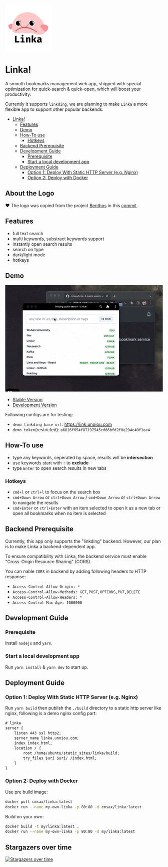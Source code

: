 <img src="https://raw.githubusercontent.com/cmsax/linka/main/public/logo192.png" width="150">

# Linka!

A smooth bookmarks management web app, shipped with special optimization for quick-search & quick-open, which will boost your productivity.

Currently it supports `linkding`, we are planning to make `Linka` a more flexible app to support other popular backends.

- [Linka!](#linka)
  - [Features](#features)
  - [Demo](#demo)
  - [How-To use](#how-to-use)
    - [Hotkeys](#hotkeys)
  - [Backend Prerequisite](#backend-prerequisite)
  - [Development Guide](#development-guide)
    - [Prerequisite](#prerequisite)
    - [Start a local development app](#start-a-local-development-app)
  - [Deployment Guide](#deployment-guide)
    - [Option 1: Deploy With Static HTTP Server (e.g. Nginx)](#option-1-deploy-with-static-http-server-eg-nginx)
    - [Option 2: Deploy with Docker](#option-2-deploy-with-docker)

## About the Logo

❤️ The logo was copied from the project [Benthos](https://www.benthos.dev/) in this [commit](https://github.com/linka-app/linka/commit/2521264d1e6cbb166066d1d3ad42908daf7c356a).

## Features

- full text search
- multi keywords, substract keywords support
- instantly open search results
- search on type
- dark/light mode
- hotkeys

## Demo

![demo](./screenshot/demo.gif)

- [Stable Version](https://linka.unoiou.com)
- [Development Version](https://linka-git-dev-cmsax.vercel.app/)

Following configs are for testing:

- `demo linkding base url`: https://link.unoiou.com
- `demo token`(restricted): `a6816f654f87197545cd66bfd2f8e294c40f1ee4`

## How-To use

- type any keywords, seperated by space, results will be **intersection**
- use keywords start with `!` to **exclude**
- type `Enter` to open search results in new tabs

### Hotkeys

- `cmd+l` or `ctrl+l` to focus on the search box
- `cmd+Down Arrow` or `ctrl+Down Arrow` / `cmd+Down Arrow` or `ctrl+Down Arrow` to navigate the results
- `cmd+Enter` or `ctrl+Enter` with an item selected to open it as a new tab or open all bookmarks when no item is selected

## Backend Prerequisite

Currently, this app only supports the "linkding" backend. However, our plan is to make Linka a backend-dependent app.

To ensure compatibility with Linka, the backend service must enable "Cross-Origin Resource Sharing" (CORS).

You can nable `CORS` in backend by adding following headers to HTTP response:

- `Access-Control-Allow-Origin: *`
- `Access-Control-Allow-Methods: GET,POST,OPTIONS,PUT,DELETE`
- `Access-Control-Allow-Headers: *`
- `Access-Control-Max-Age: 1000000`

## Development Guide

### Prerequisite

Install `nodejs` and `yarn`.

### Start a local development app

Run `yarn install` & `yarn dev` to start up.

## Deployment Guide

### Option 1: Deploy With Static HTTP Server (e.g. Nginx)

Run `yarn build` then publish the `./build` directory to a static http server like nginx, following is a demo nginx config part:

```config
# linka
server {
    listen 443 ssl http2;
    server_name linka.unoiou.com;
    index index.html;
    location / {
        root /home/ubuntu/static_sites/linka/build;
        try_files $uri $uri/ /index.html;
    }
}
```

### Option 2: Deploy with Docker

Use pre build image:

```bash
docker pull cmsax/linka:latest
docker run --name my-own-linka -p 80:80 -d cmsax/linka:latest
```

Build on your own:

```bash
docker build -t my/linka:latest .
docker run --name my-own-linka -p 80:80 -d my/linka:latest
```

## Stargazers over time
[![Stargazers over time](https://starchart.cc/linka-app/linka.svg?variant=adaptive)](https://starchart.cc/linka-app/linka)

